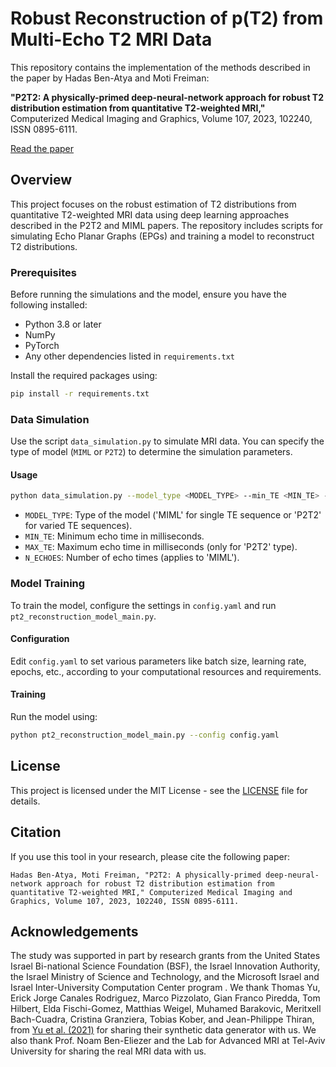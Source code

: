 # Robust Reconstruction of p(T2) from Multi-Echo T2 MRI Data

This repository contains the implementation of the methods described in the paper by Hadas Ben-Atya and Moti Freiman:

**"P2T2: A physically-primed deep-neural-network approach for robust T2 distribution estimation from quantitative T2-weighted MRI,"** Computerized Medical Imaging and Graphics, Volume 107, 2023, 102240, ISSN 0895-6111.

[Read the paper](https://www.sciencedirect.com/science/article/pii/S0895611123000587)

## Overview

This project focuses on the robust estimation of T2 distributions from quantitative T2-weighted MRI data using deep learning approaches described in the P2T2 and MIML papers. The repository includes scripts for simulating Echo Planar Graphs (EPGs) and training a model to reconstruct T2 distributions.

### Prerequisites

Before running the simulations and the model, ensure you have the following installed:
- Python 3.8 or later
- NumPy
- PyTorch
- Any other dependencies listed in `requirements.txt`

Install the required packages using:
```bash
pip install -r requirements.txt
```

### Data Simulation

Use the script `data_simulation.py` to simulate MRI data. You can specify the type of model (`MIML` or `P2T2`) to determine the simulation parameters.

#### Usage
```bash
python data_simulation.py --model_type <MODEL_TYPE> --min_TE <MIN_TE> --max_TE <MAX_TE> --n_echoes <N_ECHOES>
```

- `MODEL_TYPE`: Type of the model ('MIML' for single TE sequence or 'P2T2' for varied TE sequences).
- `MIN_TE`: Minimum echo time in milliseconds.
- `MAX_TE`: Maximum echo time in milliseconds (only for 'P2T2' type).
- `N_ECHOES`: Number of echo times (applies to 'MIML').

### Model Training

To train the model, configure the settings in `config.yaml` and run `pt2_reconstruction_model_main.py`.

#### Configuration

Edit `config.yaml` to set various parameters like batch size, learning rate, epochs, etc., according to your computational resources and requirements.

#### Training

Run the model using:
```bash
python pt2_reconstruction_model_main.py --config config.yaml
```

## License

This project is licensed under the MIT License - see the [LICENSE](LICENSE) file for details.

## Citation

If you use this tool in your research, please cite the following paper:
```
Hadas Ben-Atya, Moti Freiman, "P2T2: A physically-primed deep-neural-network approach for robust T2 distribution estimation from quantitative T2-weighted MRI," Computerized Medical Imaging and Graphics, Volume 107, 2023, 102240, ISSN 0895-6111.
```

## Acknowledgements

The study was supported in part by research grants from the United States Israel Bi-national Science Foundation (BSF), the Israel Innovation Authority, the Israel Ministry of Science and Technology, and the Microsoft Israel and Israel Inter-University Computation Center program . We thank Thomas Yu, Erick Jorge Canales Rodriguez, Marco Pizzolato, Gian Franco Piredda, Tom Hilbert, Elda Fischi-Gomez, Matthias Weigel, Muhamed Barakovic, Meritxell Bach-Cuadra, Cristina Granziera, Tobias Kober, and Jean-Philippe Thiran, from [Yu et al. (2021)](https://doi.org/10.1016/j.media.2020.101940) for sharing their synthetic data generator with us. We also thank Prof. Noam Ben-Eliezer and the Lab for Advanced MRI at Tel-Aviv University for sharing the real MRI data with us.